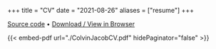 +++
title = "CV"
date = "2021-08-26"
aliases = ["resume"]
+++

[Source code](https://github.com/MacroPower/CV) • [Download / View in Browser](https://github.com/MacroPower/CV/releases/download/2022-07/ColvinJacobCV.pdf)

<!--
If we embed the release sadly we have to deal with
auth, a bunch of CORS stuff, and rate limits.
-->

{{< embed-pdf url="./ColvinJacobCV.pdf" hidePaginator="false" >}}
